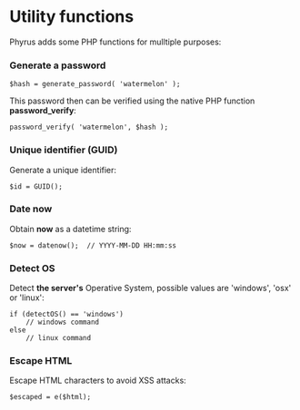 # Utility functions

Phyrus adds some PHP functions for mulltiple purposes:

### Generate a password

```
$hash = generate_password( 'watermelon' );
```

This password then can be verified using the native PHP function **password\_verify**:

```
password_verify( 'watermelon', $hash );
```

### Unique identifier (GUID)

Generate a unique identifier:

```
$id = GUID();
```

### Date now

Obtain **now** as a datetime string:

```
$now = datenow();  // YYYY-MM-DD HH:mm:ss
```

### Detect OS

Detect **the server's** Operative System, possible values are 'windows', 'osx' or 'linux':

```
if (detectOS() == 'windows')
    // windows command
else
    // linux command
```

### Escape HTML

Escape HTML characters to avoid XSS attacks:

```
$escaped = e($html);
```
